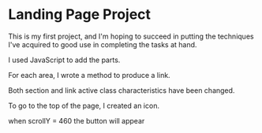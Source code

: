 # Landing Page Project

This is my first project, and I'm hoping to succeed in putting the techniques I've acquired to good use in completing the tasks at hand.

I used JavaScript to add the parts.

For each area, I wrote a method to produce a link.

Both section and link active class characteristics have been changed.

To go to the top of the page, I created an icon.

when scrollY = 460 the button will appear
